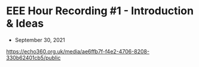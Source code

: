 # EEE Hour Recording #1 - Introduction & Ideas 
* September 30, 2021

<https://echo360.org.uk/media/ae6ffb7f-f4e2-4706-8208-330b62401cb5/public>